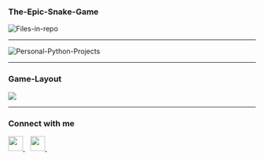 ### The-Epic-Snake-Game

![Files-in-repo](https://img.shields.io/github/directory-file-count/KrishGaur1354/Personal-Python-Projects/qrcode-generator)


---


![Personal-Python-Projects](https://socialify.git.ci/KrishGaur1354/Personal-Python-Projects/image?font=Source%20Code%20Pro&language=1&name=1&owner=1&pattern=Circuit%20Board&theme=Dark)


---
### Game-Layout
<img src="https://github.com/KrishGaur1354/Personal-Python-Projects/blob/main/The-Epic-Snake-Game/RUNTIME.png">

---

### Connect with me
  <a href="https://twitter.com/ThatOneKrish">
    <img width="30px" src="https://www.vectorlogo.zone/logos/twitter/twitter-official.svg" />
  </a>&ensp;
   <a href="https://www.instagram.com/ThatOneKrish/">
    <img width="30px" src="https://www.vectorlogo.zone/logos/instagram/instagram-icon.svg" />
  </a>&ensp;
